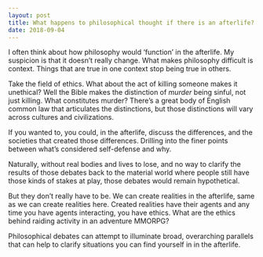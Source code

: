 ```yaml
---
layout: post
title: What happens to philosophical thought if there is an afterlife?
date: 2018-09-04
---
```


<p>I often think about how philosophy would ‘function’ in the afterlife. My suspicion is that it doesn’t really change. What makes philosophy difficult is context. Things that are true in one context stop being true in others.</p><p>Take the field of ethics. What about the act of killing someone makes it unethical? Well the Bible makes the distinction of <i>murder</i> being sinful, not just killing. What constitutes murder? There’s a great body of English common law that articulates the distinctions, but those distinctions will vary across cultures and civilizations.</p><p>If you wanted to, you could, in the afterlife, discuss the differences, and the societies that created those differences. Drilling into the finer points between what’s considered self-defense and why.</p><p>Naturally, without real bodies and lives to lose, and no way to clarify the results of those debates back to the material world where people still have those kinds of stakes at play, those debates would remain hypothetical.</p><p>But they don’t really have to be. We can create realities in the afterlife, same as we can create realities here. Created realities have their agents and any time you have agents interacting, you have ethics. What are the ethics behind raiding activity in an adventure MMORPG?</p><p>Philosophical debates can attempt to illuminate broad, overarching parallels that can help to clarify situations you can find yourself in in the afterlife.</p>
